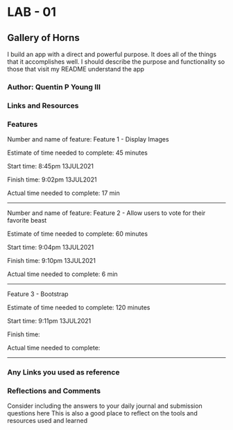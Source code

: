 # LAB - 01
## Gallery of Horns

I build an app with a direct and powerful purpose. It does all of the things that it accomplishes well. I should describe the purpose and functionality so those that visit my README understand the app

### Author: Quentin P Young III

### Links and Resources

### Features
Number and name of feature: Feature 1 - Display Images

Estimate of time needed to complete: 45 minutes

Start time: 8:45pm 13JUL2021

Finish time: 9:02pm 13JUL2021

Actual time needed to complete: 17 min

---

Number and name of feature: Feature 2 - Allow users to vote for their favorite beast

Estimate of time needed to complete: 60 minutes

Start time: 9:04pm 13JUL2021

Finish time: 9:10pm 13JUL2021

Actual time needed to complete: 6 min

---

Feature 3 - Bootstrap

Estimate of time needed to complete: 120 minutes

Start time: 9:11pm 13JUL2021

Finish time: 

Actual time needed to complete: 

---

### Any Links you used as reference
### Reflections and Comments
Consider including the answers to your daily journal and submission questions here
This is also a good place to reflect on the tools and resources used and learned
